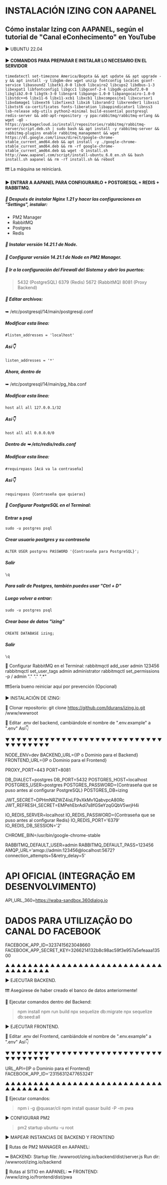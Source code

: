 # INSTALACIÓN IZING CON AAPANEL
Cómo instalar Izing con AAPANEL, según el tutorial de "Canal eConhecimento" en YouTube
-------------------------------------------

▶️ UBUNTU 22.04

#### ▶️ COMANDOS PARA PREPARAR E INSTALAR LO NECESARIO EN EL SERVIDOR

```
timedatectl set-timezone America/Bogota && apt update && apt upgrade -y && apt install -y libgbm-dev wget unzip fontconfig locales gconf-service libasound2 libatk1.0-0 libc6 libcairo2 libcups2 libdbus-1-3 libexpat1 libfontconfig1 libgcc1 libgconf-2-4 libgdk-pixbuf2.0-0 libglib2.0-0 libgtk-3-0 libnspr4 libpango-1.0-0 libpangocairo-1.0-0 libstdc++6 libx11-6 libx11-xcb1 libxcb1 libxcomposite1 libxcursor1 libxdamage1 libxext6 libxfixes3 libxi6 libxrandr2 libxrender1 libxss1 libxtst6 ca-certificates fonts-liberation libappindicator1 libnss3 lsb-release xdg-utils python2-minimal build-essential postgresql redis-server && add-apt-repository -y ppa:rabbitmq/rabbitmq-erlang && wget -qO - https://packagecloud.io/install/repositories/rabbitmq/rabbitmq-server/script.deb.sh | sudo bash && apt install -y rabbitmq-server && rabbitmq-plugins enable rabbitmq_management && wget https://dl.google.com/linux/direct/google-chrome-stable_current_amd64.deb && apt install -y ./google-chrome-stable_current_amd64.deb && rm -rf google-chrome-stable_current_amd64.deb && wget -O install.sh http://www.aapanel.com/script/install-ubuntu_6.0_en.sh && bash install.sh aapanel && rm -rf install.sh && reboot
```


❗❗❗ La máquina se reiniciará.

#### ▶️ ENTRAR A AAPANEL PARA CONFIGURARLO + POSTGRESQL + REDIS + RABBITMQ.

##### 🔹 Después de instalar Nginx 1.21 y hacer las configuraciones en "Settings", instalar:

- PM2 Manager
- RabbitMQ
- Postgres
- Redis

##### 🔹 Instalar versión 14.21.1 de Node.
##### 🔹 Configurar versión 14.21.1 de Node en PM2 Manager.

##### 🔹 Ir a la configuración del Firewall del Sistema y abrir los puertos:
> 5432 (PostgreSQL)
> 6379 (Redis)
> 5672 (RabbitMQ)
> 8081 (Proxy Backend)

##### 🔹 Editar archivos:
➥ /etc/postgresql/14/main/postgresql.conf

##### Modificar esta línea:
```
#listen_addresses = 'localhost'
```

##### Así👇
```
listen_addresses = '*'
```
##### Ahora, dentro de

➥ /etc/postgresql/14/main/pg_hba.conf

##### Modificar esta línea:
```
host all all 127.0.0.1/32
```
##### Así👇
```
host all all 0.0.0.0/0
```
##### Dentro de ➥ /etc/redis/redis.conf

##### Modificar esta línea:
```
#requirepass [Acá va la contraseña]
```

##### Así👇
```
requirepass {Contraseña que quieras}
```

##### 🔹 Configurar PostgreSQL en el Terminal:
#### Entrar a psql
```
sudo -u postgres psql
```
##### Crear usuario postgres y su contraseña
```
ALTER USER postgres PASSWORD '{Contraseña para PostgreSQL}';
```
##### Salir
```
\q
```
##### Para salir de Postgres, también puedes usar "Ctrl + D"

##### Luego volver a entrar:
```
sudo -u postgres psql
```
##### Crear base de datos "izing"
```
CREATE DATABASE izing;
```
##### Salir
```
\q
```

🔹 Configurar RabbitMQ en el Terminal:
rabbitmqctl add_user admin 123456
rabbitmqctl set_user_tags admin administrator
rabbitmqctl set_permissions -p / admin "." "." ".*"

❗❗❗Sería bueno reiniciar aquí por prevención (Opcional)

▶️ INSTALACIÓN DE IZING:

🔹 Clonar repositorio:
git clone https://github.com/ldurans/izing.io.git /www/wwwroot

🔹 Editar .env del backend, cambiándole el nombre de ".env.example" a ".env"
Así👇

▼ ▼ ▼ ▼ ▼ ▼ ▼ ▼ ▼ ▼ ▼ ▼ ▼ ▼ ▼ ▼ ▼ ▼ ▼ ▼ ▼ ▼ ▼ ▼ ▼ ▼ ▼ ▼ ▼ ▼ ▼ ▼ ▼ ▼ ▼ ▼ 

NODE_ENV=dev
BACKEND_URL={IP o Dominio para el Backend}
FRONTEND_URL={IP o Dominio para el Frontend}

PROXY_PORT=443
PORT=8081

DB_DIALECT=postgres
DB_PORT=5432
POSTGRES_HOST=localhost
POSTGRES_USER=postgres
POSTGRES_PASSWORD={Contraseña que se puso antes al configurar PostgreSQL}
POSTGRES_DB=izing

JWT_SECRET=DPHmNRZWZ4isLF9vXkMv1QabvpcA80Rc
JWT_REFRESH_SECRET=EMPehEbrAdi7s8fGSeYzqGQbV5wrjH4i

IO_REDIS_SERVER=localhost
IO_REDIS_PASSWORD={Contraseña que se puso antes al configurar Redis}
IO_REDIS_PORT='6379'
IO_REDIS_DB_SESSION='2'

CHROME_BIN=/usr/bin/google-chrome-stable




RABBITMQ_DEFAULT_USER=admin
RABBITMQ_DEFAULT_PASS=123456
AMQP_URL='amqp://admin:123456@localhost:5672?connection_attempts=5&retry_delay=5'

# API OFICIAL (INTEGRAÇÃO EM DESENVOLVIMENTO)
API_URL_360=https://waba-sandbox.360dialog.io

# DADOS PARA UTILIZAÇÃO DO CANAL DO FACEBOOK
FACEBOOK_APP_ID=3237415623048660
FACEBOOK_APP_SECRET_KEY=3266214132b8c98ac59f3e957a5efeaaa13500

▲ ▲ ▲ ▲ ▲ ▲ ▲ ▲ ▲ ▲ ▲ ▲ ▲ ▲ ▲ ▲ ▲ ▲ ▲ ▲ ▲ ▲ ▲ ▲ ▲ ▲ ▲ ▲ ▲ ▲ ▲ ▲ ▲ ▲ ▲ ▲ 

▶️ EJECUTAR BACKEND.

❗❗❗ Asegúrese de haber creado el banco de datos anteriormente!

🔹 Ejecutar comandos dentro del Backend:

> npm install 
> npm run build 
> npx sequelize db:migrate 
> npx sequelize db:seed:all

▶️ EJECUTAR FRONTEND.

🔹 Editar .env del Frontend, cambiándole el nombre de ".env.example" a ".env"
Así👇

▼ ▼ ▼ ▼ ▼ ▼ ▼ ▼ ▼ ▼ ▼ ▼ ▼ ▼ ▼ ▼ ▼ ▼ ▼ ▼ ▼ ▼ ▼ ▼ ▼ ▼ ▼ ▼ ▼ ▼ ▼ ▼ ▼ ▼ ▼ ▼ 

URL_API={IP o Dominio para el Frontend}
FACEBOOK_APP_ID='23156312477653241'

▲ ▲ ▲ ▲ ▲ ▲ ▲ ▲ ▲ ▲ ▲ ▲ ▲ ▲ ▲ ▲ ▲ ▲ ▲ ▲ ▲ ▲ ▲ ▲ ▲ ▲ ▲ ▲ ▲ ▲ ▲ ▲ ▲ ▲ ▲ ▲ 

🔹 Ejecutar comandos:

> npm i -g @quasar/cli
> npm install
> quasar build -P -m pwa



▶️ CONFIGURAR PM2

> pm2 startup ubuntu -u root

▶️ MAPEAR INSTANCIAS DE BACKEND Y FRONTEND

🔹 Rutas de PM2 MANAGER en AAPANEL:

➥ BACKEND:
Startup file: /wwwroot/izing.io/backend/dist/server.js
Run dir: /wwwroot/izing.io/backend

🔹 Rutas al SITIO en AAPANEL:
➥ FRONTEND: /www/izing.io/frontend/dist/pwa
